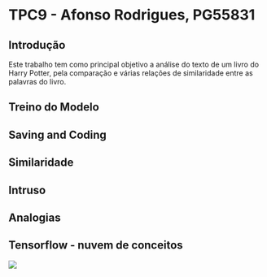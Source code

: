 # TPC9 - Afonso Rodrigues, PG55831

## Introdução

Este trabalho tem como principal objetivo a análise do texto de um livro do Harry Potter, pela comparação e várias relações de similaridade entre as palavras do livro.

## Treino do Modelo

## Saving and Coding

## Similaridade

## Intruso

## Analogias

## Tensorflow - nuvem de conceitos

<img src="abertura_geres.jpg">

